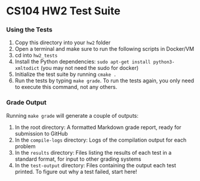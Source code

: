 # CS104 HW2 Test Suite

### Using the Tests
1. Copy this directory into your `hw2` folder
2. Open a terminal and make sure to run the following scripts in Docker/VM
3. cd into `hw2_tests`
3. Install the Python dependencies: `sudo apt-get install python3-xmltodict` (you may not need the sudo for docker)
3. Initialize the test suite by running `cmake .`
4. Run the tests by typing `make grade`.  To run the tests again, you only need to execute this command, not any others.

### Grade Output
Running `make grade` will generate a couple of outputs:
1. In the root directory: A formatted Markdown grade report, ready for submission to GitHub
2. In the `compile-logs` directory: Logs of the compilation output for each problem
3. In the `results` directory: Files listing the results of each test in a standard format, for input to other grading systems
4. In the `test-output` directory: Files containing the output each test printed.  To figure out why a test failed, start here!
